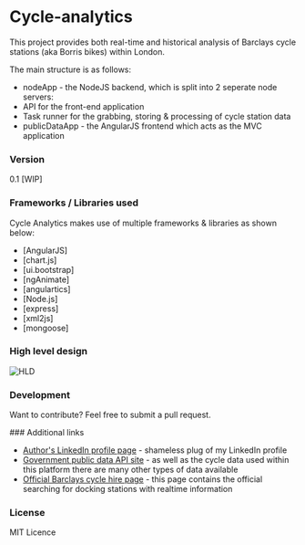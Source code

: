 # Cycle-analytics
This project provides both real-time and historical analysis of Barclays cycle stations (aka Borris bikes) within London.

The main structure is as follows:
* nodeApp - the NodeJS backend, which is split into 2 seperate node servers:
 * API for the front-end application
 * Task runner for the grabbing, storing & processing of cycle station data
* publicDataApp - the AngularJS frontend which acts as the MVC application

### Version
0.1 [WIP]

### Frameworks / Libraries used

Cycle Analytics makes use of multiple frameworks & libraries as shown below:

* [AngularJS] 
 * [chart.js] 
 * [ui.bootstrap]
 * [ngAnimate]
 * [angulartics]
* [Node.js] 
 * [express] 
 * [xml2js] 
 * [mongoose] 

### High level design

![HLD](http://cycleanalytics.io/assets/img/cycleanalytics.png)

### Development

Want to contribute? Feel free to submit a pull request.

### Additional links
* [Author's LinkedIn profile page](http://uk.linkedin.com/in/ryanmusselwhite/en) - shameless plug of my LinkedIn profile
* [Government public data API site](http://www.tfl.gov.uk/info-for/open-data-users/) - as well as the cycle data used within this platform there are many other types of data available
* [Official Barclays cycle hire page](https://web.barclayscyclehire.tfl.gov.uk/maps) - this page contains the official searching for docking stations with realtime information

### License

MIT Licence
